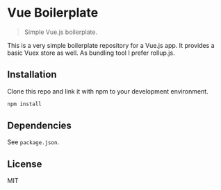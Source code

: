 # Vue Boilerplate

> Simple Vue.js boilerplate.

This is a very simple boilerplate repository for a Vue.js app.
It provides a basic Vuex store as well. As bundling tool I
prefer rollup.js.

## Installation

Clone this repo and link it with npm to your development environment.

```bash
npm install
```

## Dependencies

See `package.json`.

## License

MIT
